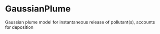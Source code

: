 GaussianPlume
=============

Gaussian plume model for instantaneous release of pollutant(s), accounts for deposition
